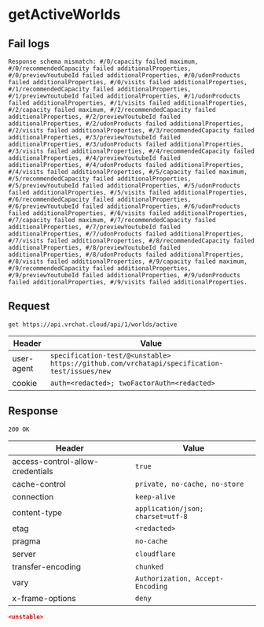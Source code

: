 # getActiveWorlds

## Fail logs
```
Response schema mismatch: #/0/capacity failed maximum, #/0/recommendedCapacity failed additionalProperties, #/0/previewYoutubeId failed additionalProperties, #/0/udonProducts failed additionalProperties, #/0/visits failed additionalProperties, #/1/recommendedCapacity failed additionalProperties, #/1/previewYoutubeId failed additionalProperties, #/1/udonProducts failed additionalProperties, #/1/visits failed additionalProperties, #/2/capacity failed maximum, #/2/recommendedCapacity failed additionalProperties, #/2/previewYoutubeId failed additionalProperties, #/2/udonProducts failed additionalProperties, #/2/visits failed additionalProperties, #/3/recommendedCapacity failed additionalProperties, #/3/previewYoutubeId failed additionalProperties, #/3/udonProducts failed additionalProperties, #/3/visits failed additionalProperties, #/4/recommendedCapacity failed additionalProperties, #/4/previewYoutubeId failed additionalProperties, #/4/udonProducts failed additionalProperties, #/4/visits failed additionalProperties, #/5/capacity failed maximum, #/5/recommendedCapacity failed additionalProperties, #/5/previewYoutubeId failed additionalProperties, #/5/udonProducts failed additionalProperties, #/5/visits failed additionalProperties, #/6/recommendedCapacity failed additionalProperties, #/6/previewYoutubeId failed additionalProperties, #/6/udonProducts failed additionalProperties, #/6/visits failed additionalProperties, #/7/capacity failed maximum, #/7/recommendedCapacity failed additionalProperties, #/7/previewYoutubeId failed additionalProperties, #/7/udonProducts failed additionalProperties, #/7/visits failed additionalProperties, #/8/recommendedCapacity failed additionalProperties, #/8/previewYoutubeId failed additionalProperties, #/8/udonProducts failed additionalProperties, #/8/visits failed additionalProperties, #/9/capacity failed maximum, #/9/recommendedCapacity failed additionalProperties, #/9/previewYoutubeId failed additionalProperties, #/9/udonProducts failed additionalProperties, #/9/visits failed additionalProperties.
```

## Request
`get https://api.vrchat.cloud/api/1/worlds/active`

| Header | Value |
| ------ | ----- |
| user-agent | `specification-test/@<unstable> https://github.com/vrchatapi/specification-test/issues/new` |
| cookie | `auth=<redacted>; twoFactorAuth=<redacted>` |


## Response
`200 OK`

| Header | Value |
| ------ | ----- |
| access-control-allow-credentials | `true` |
| cache-control | `private, no-cache, no-store` |
| connection | `keep-alive` |
| content-type | `application/json; charset=utf-8` |
| etag | `<redacted>` |
| pragma | `no-cache` |
| server | `cloudflare` |
| transfer-encoding | `chunked` |
| vary | `Authorization, Accept-Encoding` |
| x-frame-options | `deny` |

```json
<unstable>
```
